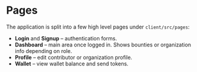 # Pages

The application is split into a few high level pages under `client/src/pages`:

- **Login** and **Signup** – authentication forms.
- **Dashboard** – main area once logged in. Shows bounties or organization info depending on role.
- **Profile** – edit contributor or organization profile.
- **Wallet** – view wallet balance and send tokens.
